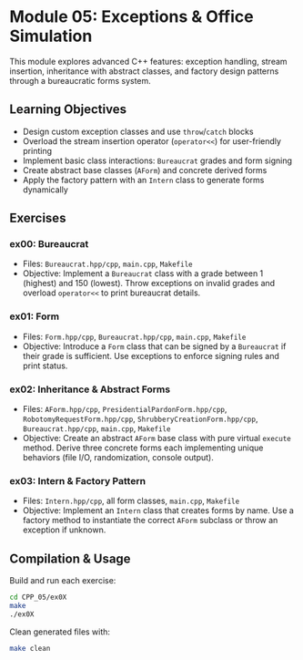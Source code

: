 # Module 05: Exceptions & Office Simulation

This module explores advanced C++ features: exception handling, stream insertion, inheritance with abstract classes, and factory design patterns through a bureaucratic forms system.

## Learning Objectives

- Design custom exception classes and use `throw`/`catch` blocks
- Overload the stream insertion operator (`operator<<`) for user-friendly printing
- Implement basic class interactions: `Bureaucrat` grades and form signing
- Create abstract base classes (`AForm`) and concrete derived forms
- Apply the factory pattern with an `Intern` class to generate forms dynamically

## Exercises

### ex00: Bureaucrat
- Files: `Bureaucrat.hpp/cpp`, `main.cpp`, `Makefile`
- Objective: Implement a `Bureaucrat` class with a grade between 1 (highest) and 150 (lowest). Throw exceptions on invalid grades and overload `operator<<` to print bureaucrat details.

### ex01: Form
- Files: `Form.hpp/cpp`, `Bureaucrat.hpp/cpp`, `main.cpp`, `Makefile`
- Objective: Introduce a `Form` class that can be signed by a `Bureaucrat` if their grade is sufficient. Use exceptions to enforce signing rules and print status.

### ex02: Inheritance & Abstract Forms
- Files: `AForm.hpp/cpp`, `PresidentialPardonForm.hpp/cpp`, `RobotomyRequestForm.hpp/cpp`, `ShrubberyCreationForm.hpp/cpp`, `Bureaucrat.hpp/cpp`, `main.cpp`, `Makefile`
- Objective: Create an abstract `AForm` base class with pure virtual `execute` method. Derive three concrete forms each implementing unique behaviors (file I/O, randomization, console output).

### ex03: Intern & Factory Pattern
- Files: `Intern.hpp/cpp`, all form classes, `main.cpp`, `Makefile`
- Objective: Implement an `Intern` class that creates forms by name. Use a factory method to instantiate the correct `AForm` subclass or throw an exception if unknown.

## Compilation & Usage

Build and run each exercise:

```bash
cd CPP_05/ex0X
make
./ex0X
```

Clean generated files with:

```bash
make clean
```
